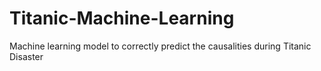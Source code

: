 # Titanic-Machine-Learning
Machine learning model to correctly predict the causalities during Titanic Disaster
